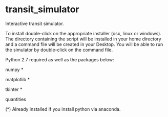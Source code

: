 # transit_simulator

Interactive transit simulator.

To install double-click on the appropriate installer (osx, linux or windows).
The directory containing the script will be installed in your home directory 
and a command file will be created in your Desktop. You will be able to run the simulator 
by double-click on the command file.


Python 2.7 required as well as the packages below:


numpy *

matplotlib *

tkinter *

quantities

(*) Already installed if you install python via anaconda.